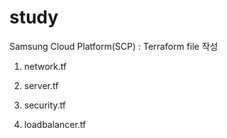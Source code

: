 # study

Samsung Cloud Platform(SCP) : Terraform file 작성

1. network.tf

2. server.tf

3. security.tf

4. loadbalancer.tf